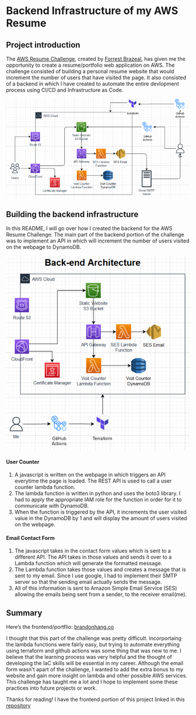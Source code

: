 # Backend Infrastructure of my AWS Resume

## Project introduction

The [AWS Resume Challenge](https://cloudresumechallenge.dev/docs/the-challenge/aws/), created by [Forrest Brazeal](https://www.linkedin.com/in/forrestbrazeal), has given me the opportunity to create a resume/portfolio web application on AWS. The challenge consisted of building a personal resume website that would increment the number of users that have visited the page. It also consisted of a backend in which I have created to automate the entire devlopment process using CI/CD and Infrastructure as Code.

![Complete architecture diagram](README_IMGs/architecture.png)

## Building the backend infrastructure

In this README, I will go over how I created the backend for the AWS Resume Challenge. The main part of the backend portion of the challenge was to implement an API in which will increment the number of users visited on the webpage to DynamoDB.

<p align="center">
  <img src="README_IMGs/backend-architecture.png"/>
</p>

<!-- ![Backend infrastructure](README_IMGs/backend-architecture.png) -->

#### User Counter

1. A javascript is written on the webpage in which triggers an API everytime the page is loaded. The REST API is used to call a user counter lambda function.
2. The lambda function is written in python and uses the boto3 library. I had to apply the appropriate IAM role for the function in order for it to communicate with DynamoDB.
3. When the function is triggered by the API, it increments the user visited value in the DynamoDB by 1 and will display the amount of users visited on the webpage.

#### Email Contact Form

1. The javascript takes in the contact form values which is sent to a different API. The API takes in those values and sends it over to a Lambda function which will generate the formatted message.
2. The Lambda function takes those values and creates a message that is sent to my email. Since I use google, I had to implement their SMTP server so that the sending email actually sends the message.
3. All of this information is sent to Amazon Simple Email Service (SES) allowing the emails being sent from a sender, to the receiver email(me).

## Summary

Here’s the frontend/portflio: [brandonhang.co](https://brandonhang.co)

I thought that this part of the challenge was pretty difficult. Incorportaing the lambda functions were fairly easy, but trying to automate everything using terraform and github actions was some thing that was new to me. I believe that the learning process was very helpful and the thought of developing the IaC skills will be essential in my career. Although the email form wasn't apart of the challenge, I wanted to add the extra bonus to my website and gain more insight on lambda and other possible AWS services. This challenge has taught me a lot and I hope to implement some these practices into future projects or work.

Thanks for reading! I have the frontend portion of this project linked in this [repository](https://github.com/Brandhang34/crc-frontend)
